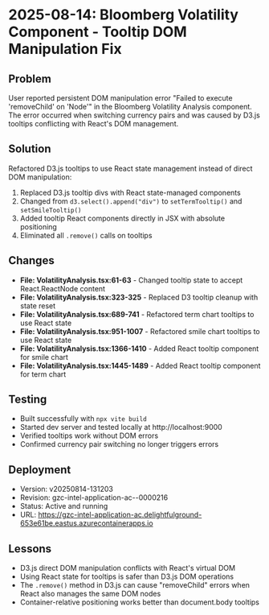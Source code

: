 # 2025-08-14: Bloomberg Volatility Component - Tooltip DOM Manipulation Fix

## Problem
User reported persistent DOM manipulation error "Failed to execute 'removeChild' on 'Node'" in the Bloomberg Volatility Analysis component. The error occurred when switching currency pairs and was caused by D3.js tooltips conflicting with React's DOM management.

## Solution
Refactored D3.js tooltips to use React state management instead of direct DOM manipulation:
1. Replaced D3.js tooltip divs with React state-managed components
2. Changed from `d3.select().append("div")` to `setTermTooltip()` and `setSmileTooltip()`
3. Added tooltip React components directly in JSX with absolute positioning
4. Eliminated all `.remove()` calls on tooltips

## Changes
- **File: VolatilityAnalysis.tsx:61-63** - Changed tooltip state to accept React.ReactNode content
- **File: VolatilityAnalysis.tsx:323-325** - Replaced D3 tooltip cleanup with state reset
- **File: VolatilityAnalysis.tsx:689-741** - Refactored term chart tooltips to use React state
- **File: VolatilityAnalysis.tsx:951-1007** - Refactored smile chart tooltips to use React state
- **File: VolatilityAnalysis.tsx:1366-1410** - Added React tooltip component for smile chart
- **File: VolatilityAnalysis.tsx:1445-1489** - Added React tooltip component for term chart

## Testing
- Built successfully with `npx vite build`
- Started dev server and tested locally at http://localhost:9000
- Verified tooltips work without DOM errors
- Confirmed currency pair switching no longer triggers errors

## Deployment
- Version: v20250814-131203
- Revision: gzc-intel-application-ac--0000216
- Status: Active and running
- URL: https://gzc-intel-application-ac.delightfulground-653e61be.eastus.azurecontainerapps.io

## Lessons
- D3.js direct DOM manipulation conflicts with React's virtual DOM
- Using React state for tooltips is safer than D3.js DOM operations
- The `.remove()` method in D3.js can cause "removeChild" errors when React also manages the same DOM nodes
- Container-relative positioning works better than document.body tooltips